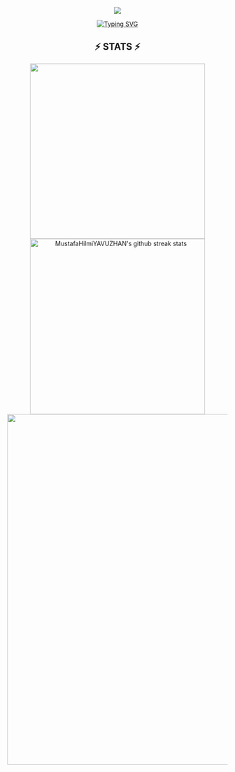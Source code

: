 <p align="center">
<img src="https://capsule-render.vercel.app/api?type=venom&height=150&color=gradient&text=I%20am%20Mustafa%20Hilmi%20YAVUZHAN&fontColor=ffffff&stroke=000&strokeWidth=1&fontSize=30">
</p>

<p align="center"> 
<a href="https://git.io/typing-svg"><img src="https://readme-typing-svg.demolab.com?font=roboto&weight=100&size=16&duration=1000&pause=297&color=D1CCF7&center=true&vCenter=true&multiline=true&repeat=false&width=550&height=150&lines=This+is+My+page;I+am+passionate+about+working+with+Python+and+Blender.;+I+was+born+in+2006+and+currently+live+in+Turkey.;Feel+free+to+explore+my+projects+and+contributions!" alt="Typing SVG" /></a>
</a> 
</p>

<h2 align="center">⚡ STATS ⚡</h2>

<p align="center">
<img align="center" width="400" src="https://github-readme-stats.vercel.app/api?username=MustafaHilmiYAVUZHAN&show_icons=true&theme=github_dark&&hide_border=true"> 
<img align="center" width="400" src="https://github-readme-streak-stats.herokuapp.com/?user=MustafaHilmiYAVUZHAN&theme=github-dark&hide_border=true&date_format=M%20j%5B%2C%20Y%5D" alt="MustafaHilmiYAVUZHAN's github streak stats"> 
<img align="center" width="800" src="https://github-profile-summary-cards.vercel.app/api/cards/profile-details?username=MustafaHilmiYAVUZHAN&theme=github_dark&show_icons=true&bg_color=0111111"> 
</p>
